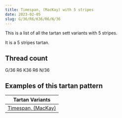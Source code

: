 ```yaml
---
title: Timespan, (MacKay) with 5 stripes
date: 2023-02-05
slug: G/36/R6/K36/R6/N/36
---
```

This is a list of all the tartan sett variants with 5 stripes.

It is a 5 stripes tartan.


## Thread count
G/36 R6 K36 R6 N/36

## Examples of this tartan pattern

| Tartan Variants |
|---------------|
| [Timespan, (MacKay)](/variants/g/36/r6/k36/r6/n/36-g008000-k000000-n808080-rc00000)||
